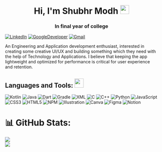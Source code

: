 <h1 align="center">Hi, I'm Shubhr Modh <img src="https://github.com/TheDudeThatCode/TheDudeThatCode/raw/master/Assets/Hi.gif" width="29" height="29" /></h1>
<h3 align="center">In final year of college</h3>

[![LinkedIn](https://img.shields.io/badge/LinkedIn-%230077B5.svg?logo=linkedin&logoColor=white)](https://www.linkedin.com/in/shubhr-modh-05b232222/) [![GoogleDeveloper](https://img.shields.io/badge/DeveloperProfile-%230077B5.svg?logo=googledeveloper&logoColor=white)](https://g.dev/shubhr_modh)  [![Gmail](https://img.shields.io/badge/Gmail-%230077B5.svg?logo=gmail&logoColor=white)](mailto:modhshubhr53@gmail.com)

  An Engineering and Application development enthusiast, interested in creating some creative UI/UX and building something which they need with the help of Technology and Applications. I believe that keeping the app lightweight and optimized for performance is critical for user experience and retention.

## Languages and Tools: <img src="https://media.giphy.com/media/WUlplcMpOCEmTGBtBW/giphy.gif" width="30" style="max-width: 100%;">

![Kotlin](https://img.shields.io/badge/kotlin-%2300599C.svg?style=for-the-badge&logo=kotlin&logoColor=white) ![Java](https://img.shields.io/badge/java-%2300599C.svg?style=for-the-badge&logo=java&logoColor=white) ![Dart](https://img.shields.io/badge/dart-%2300599C.svg?style=for-the-badge&logo=dart&logoColor=white) ![Gradle](https://img.shields.io/badge/gradle-%2300599C.svg?style=for-the-badge&logo=gradle&logoColor=white) ![XML](https://img.shields.io/badge/xml-%2300599C.svg?style=for-the-badge&logo=xml&logoColor=white) ![C](https://img.shields.io/badge/c-%2300599C.svg?style=for-the-badge&logo=c&logoColor=white) ![C++](https://img.shields.io/badge/c++-%2300599C.svg?style=for-the-badge&logo=c%2B%2B&logoColor=white) ![Python](https://img.shields.io/badge/python-%2300599C.svg?style=for-the-badge&logo=python&logoColor=white) ![JavaScript](https://img.shields.io/badge/javascript-%23323330.svg?style=for-the-badge&logo=javascript&logoColor=%23F7DF1E) ![CSS3](https://img.shields.io/badge/css3-%231572B6.svg?style=for-the-badge&logo=css3&logoColor=white) ![HTML5](https://img.shields.io/badge/html5-%23E34F26.svg?style=for-the-badge&logo=html5&logoColor=white) ![NPM](https://img.shields.io/badge/NPM-%23000000.svg?style=for-the-badge&logo=npm&logoColor=white) ![Illustration](https://img.shields.io/badge/illustration-%2300599C.svg?style=for-the-badge&logo=illustration&logoColor=white) ![Canva](https://img.shields.io/badge/Canva-%2300C4CC.svg?style=for-the-badge&logo=Canva&logoColor=white)	![Figma](https://img.shields.io/badge/figma-%23F24E1E.svg?style=for-the-badge&logo=figma&logoColor=white) ![Notion](https://img.shields.io/badge/Notion-%23000000.svg?style=for-the-badge&logo=notion&logoColor=white)

# 📊 GitHub Stats:
![](https://github-readme-streak-stats.herokuapp.com/?user=mshubhr&theme=dark&hide_border=false)
<br/>
![](https://github-readme-stats.vercel.app/api/top-langs/?username=mshubhr&theme=dark&hide_border=false&include_all_commits=true&count_private=false&layout=compact)

